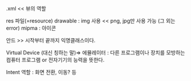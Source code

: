 .xml << 뷰의 역할

res 파일(=resource)
drawable : img 사용 << png, jpg만 사용 가능 (그 외는 error)
mipma : 아이콘

안드 >> 시작부터 끝까지 익명클래스이다.

Virtual Device (대신 칭하는 말)=> 에뮬레이터
				: 다른 프로그램이나 장치를 모방하는 
				컴퓨터 프로그램 or 전자기기의 능력을 뜻한다.

Intent 역할 : 화면 전환, 이동? 등
